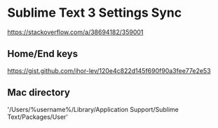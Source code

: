 # Sublime Text 3 Settings Sync
https://stackoverflow.com/a/38694182/359001

## Home/End keys
https://gist.github.com/ihor-lev/120e4c822d145f690f90a3fee77e2e53

## Mac directory
'/Users/%username%/Library/Application Support/Sublime Text/Packages/User'
